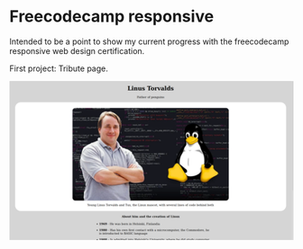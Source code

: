 # Freecodecamp responsive

Intended to be a point to show my current progress with the freecodecamp responsive web design certification.

First project: Tribute page.

![Tribute page](https://github.com/Akirapearl/Freecodecamp_responsive/blob/main/project001/Screenshot.png)
